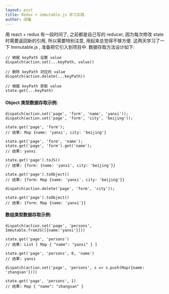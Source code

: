 ```yaml
---
layout: post
title: Redux + immutable.js 学习实践
author: 阎曦
---
```


用 react + redux 有一段时间了, 之前都是自己写的 reducer, 因为每次修改 state 时需要返回新的引用, 所以需要特别注意, 用起来总觉得不够方便. 这两天学习了一下 Immutable.js , 准备把它引入到项目中. 数据存取方法设计如下:

    // 根据 keyPath 设置 value
    dispatch(action.set(...keyPath, value)) 
    
    // 删除 keyPath 对应的 value
    dispatch(action.delete(...keyPath))

    // 根据 keyPath 获取 value
    state.get(...keyPath)

#### Object 类型数据存取示例:

```
dispatch(action.set('page', 'form', 'name', 'yanxi'));
dispatch(action.set('page', 'form', 'city', 'beijing'));

state.get('page', 'form');
// 结果: Map {name: 'yanxi', city: 'beijing'}

state.get('page', 'form', 'name');
state.get('page', 'form').get('name');
// 结果: yanxi

state.get('page').toJS()
// 结果: {form: {name: 'yanxi', city: 'beijing'}}

state.get('page').toObject()
// 结果: {form: Map {name: 'yanxi', city: 'beijing'}}

dispatch(action.delete('page', 'form', 'city'));

state.get('page').toObject()
// 结果: {form: Map {name: 'yanxi'}}
```

#### 数组类型数据存取示例:

```
dispatch(action.set('page', 'persons', Immutable.fromJS([{name:'yanxi'}]))

state.get('page', 'persons')
// 结果: List [ Map { "name": "yanxi" } ]

state.get('page', 'persons', 0, 'name')
// 结果: yanxi

dispatch(action.set('page', 'persons', s => s.push(Map({name: 'zhangsan'})))

state.get('page', 'persons', 1)
// 结果: Map { "name": "zhangsan" }
```

